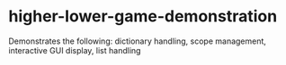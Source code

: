 # higher-lower-game-demonstration
Demonstrates the following: dictionary handling, scope management, interactive GUI display, list handling
